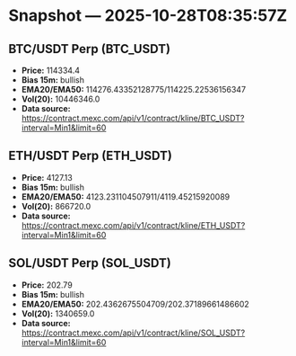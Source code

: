# Snapshot — 2025-10-28T08:35:57Z

## BTC/USDT Perp (BTC_USDT)
- **Price:** 114334.4
- **Bias 15m:** bullish
- **EMA20/EMA50:** 114276.43352128775/114225.22536156347
- **Vol(20):** 10446346.0
- **Data source:** https://contract.mexc.com/api/v1/contract/kline/BTC_USDT?interval=Min1&limit=60

## ETH/USDT Perp (ETH_USDT)
- **Price:** 4127.13
- **Bias 15m:** bullish
- **EMA20/EMA50:** 4123.231104507911/4119.45215920089
- **Vol(20):** 866720.0
- **Data source:** https://contract.mexc.com/api/v1/contract/kline/ETH_USDT?interval=Min1&limit=60

## SOL/USDT Perp (SOL_USDT)
- **Price:** 202.79
- **Bias 15m:** bullish
- **EMA20/EMA50:** 202.4362675504709/202.37189661486602
- **Vol(20):** 1340659.0
- **Data source:** https://contract.mexc.com/api/v1/contract/kline/SOL_USDT?interval=Min1&limit=60
